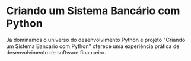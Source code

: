 # Criando um Sistema Bancário com Python
Já dominamos o universo do desenvolvimento Python e projeto "Criando um Sistema Bancário com Python" oferece uma experiência prática de desenvolvimento de software financeiro. 
